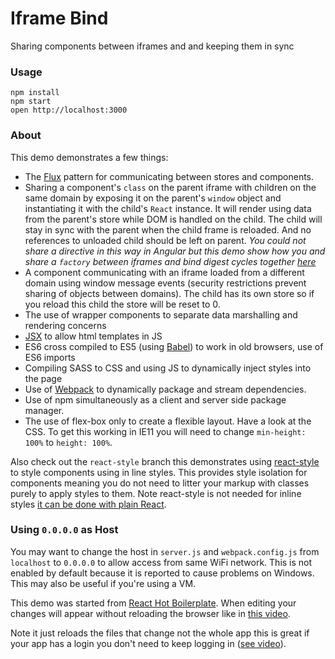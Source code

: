 Iframe Bind
=====================

Sharing components between iframes and and keeping them in sync

### Usage

```
npm install
npm start
open http://localhost:3000
```

### About

This demo demonstrates a few things:

* The [Flux](https://facebook.github.io/flux/docs/overview.html) pattern for communicating between stores and components.
* Sharing a component's `class` on the parent iframe with children on the same domain by exposing it on the parent's `window` object and instantiating it with the child's `React` instance. It will render using data from the parent's store while DOM is handled on the child. The child will stay in sync with the parent when the child frame is reloaded. And no references to unloaded child should be left on parent. _You could not share a directive in this way in Angular but this demo show how you and share a `factory` between iframes and bind digest cycles together [here](http://plnkr.co/edit/NX66ER0oRpy9fzBrYuTi?p=preview)_
* A component communicating with an iframe loaded from a different domain using window message events (security restrictions prevent sharing of objects between domains). The child has its own store so if you reload this child the store will be reset to 0.
* The use of wrapper components to separate data marshalling and rendering concerns
* [JSX](https://facebook.github.io/react/docs/jsx-in-depth.html) to allow html templates in JS
* ES6 cross compiled to ES5 (using [Babel](https://babeljs.io/)) to work in old browsers, use of ES6 imports
* Compiling SASS to CSS and using JS to dynamically inject styles into the page
* Use of [Webpack](http://webpack.github.io/) to dynamically package and stream dependencies.
* Use of npm simultaneously as a client and server side package manager.
* The use of flex-box only to create a flexible layout. Have a look at the CSS. To get this working in IE11 you will need to change `min-height: 100%` to `height: 100%`.

Also check out the `react-style` branch this demonstrates using [react-style](https://github.com/js-next/react-style) to style components using in line styles. This provides style isolation for components meaning you do not need to litter your markup with classes purely to apply styles to them. Note react-style is not needed for inline styles [it can be done with plain React](https://facebook.github.io/react/tips/inline-styles.html).

### Using `0.0.0.0` as Host

You may want to change the host in `server.js` and `webpack.config.js` from `localhost` to `0.0.0.0` to allow access from same WiFi network. This is not enabled by default because it is reported to cause problems on Windows. This may also be useful if you're using a VM.

This demo was started from [React Hot Boilerplate](https://github.com/gaearon/react-hot-boilerplate). When editing your changes will appear without reloading the browser like in [this video](http://vimeo.com/100010922).

Note it just reloads the files that change not the whole app this is great if your app has a login you don't need to keep logging in ([see video](https://vimeo.com/100010922)).
